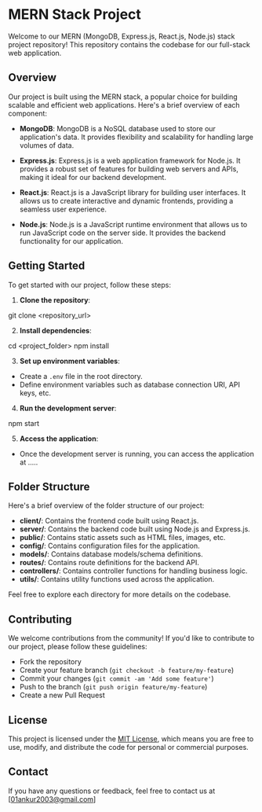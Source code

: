 # MERN Stack Project

Welcome to our MERN (MongoDB, Express.js, React.js, Node.js) stack project repository! This repository contains the codebase for our full-stack web application.

## Overview

Our project is built using the MERN stack, a popular choice for building scalable and efficient web applications. Here's a brief overview of each component:

- **MongoDB**: MongoDB is a NoSQL database used to store our application's data. It provides flexibility and scalability for handling large volumes of data.

- **Express.js**: Express.js is a web application framework for Node.js. It provides a robust set of features for building web servers and APIs, making it ideal for our backend development.

- **React.js**: React.js is a JavaScript library for building user interfaces. It allows us to create interactive and dynamic frontends, providing a seamless user experience.

- **Node.js**: Node.js is a JavaScript runtime environment that allows us to run JavaScript code on the server side. It provides the backend functionality for our application.

## Getting Started

To get started with our project, follow these steps:

1. **Clone the repository**: 

git clone <repository_url>

2. **Install dependencies**:

cd <project_folder>
npm install

3. **Set up environment variables**:
- Create a `.env` file in the root directory.
- Define environment variables such as database connection URI, API keys, etc.

4. **Run the development server**:

npm start

5. **Access the application**:
- Once the development server is running, you can access the application at .....

## Folder Structure

Here's a brief overview of the folder structure of our project:

- **client/**: Contains the frontend code built using React.js.
- **server/**: Contains the backend code built using Node.js and Express.js.
- **public/**: Contains static assets such as HTML files, images, etc.
- **config/**: Contains configuration files for the application.
- **models/**: Contains database models/schema definitions.
- **routes/**: Contains route definitions for the backend API.
- **controllers/**: Contains controller functions for handling business logic.
- **utils/**: Contains utility functions used across the application.

Feel free to explore each directory for more details on the codebase.

## Contributing

We welcome contributions from the community! If you'd like to contribute to our project, please follow these guidelines:
- Fork the repository
- Create your feature branch (`git checkout -b feature/my-feature`)
- Commit your changes (`git commit -am 'Add some feature'`)
- Push to the branch (`git push origin feature/my-feature`)
- Create a new Pull Request

## License

This project is licensed under the [MIT License](LICENSE), which means you are free to use, modify, and distribute the code for personal or commercial purposes.

## Contact

If you have any questions or feedback, feel free to contact us at [01ankur2003@gmail.com]

